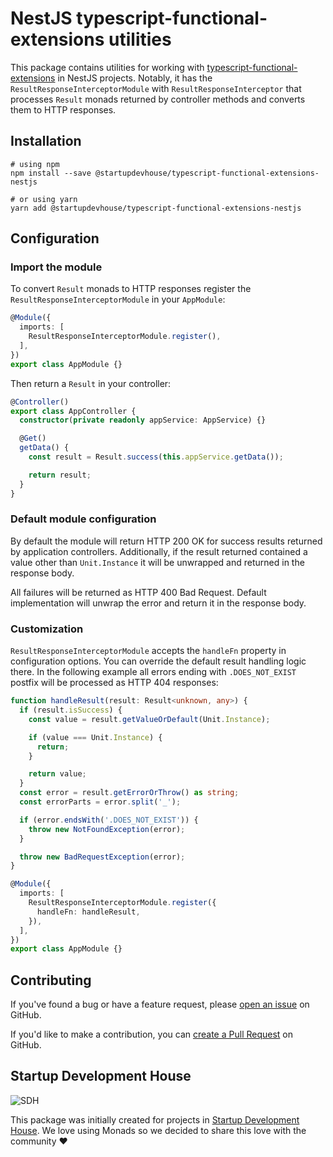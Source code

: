 # NestJS typescript-functional-extensions utilities

This package contains utilities for working with [typescript-functional-extensions](https://www.npmjs.com/package/typescript-functional-extensions) in NestJS projects. Notably, it has the `ResultResponseInterceptorModule` with `ResultResponseInterceptor` that processes `Result` monads returned by controller methods and converts them to HTTP responses.

## Installation

```
# using npm
npm install --save @startupdevhouse/typescript-functional-extensions-nestjs

# or using yarn
yarn add @startupdevhouse/typescript-functional-extensions-nestjs
```

## Configuration

### Import the module
To convert `Result` monads to HTTP responses register the `ResultResponseInterceptorModule` in your `AppModule`:

```typescript
@Module({
  imports: [
    ResultResponseInterceptorModule.register(),
  ],
})
export class AppModule {}
```

Then return a `Result` in your controller:
```typescript
@Controller()
export class AppController {
  constructor(private readonly appService: AppService) {}

  @Get()
  getData() {
    const result = Result.success(this.appService.getData());

    return result;
  }
}
```

### Default module configuration
By default the module will return HTTP 200 OK for success results returned by application controllers. Additionally, if the result returned contained a value other than `Unit.Instance` it will be unwrapped and returned in the response body.

All failures will be returned as HTTP 400 Bad Request. Default implementation will unwrap the error and return it in the response body.

### Customization
`ResultResponseInterceptorModule` accepts the `handleFn` property in configuration options. You can override the default result handling logic there. In the following example all errors ending with `.DOES_NOT_EXIST` postfix will be processed as HTTP 404 responses:

```typescript
function handleResult(result: Result<unknown, any>) {
  if (result.isSuccess) {
    const value = result.getValueOrDefault(Unit.Instance);

    if (value === Unit.Instance) {
      return;
    }

    return value;
  }
  const error = result.getErrorOrThrow() as string;
  const errorParts = error.split('_');

  if (error.endsWith('.DOES_NOT_EXIST')) {
    throw new NotFoundException(error);
  }

  throw new BadRequestException(error);
}

@Module({
  imports: [
    ResultResponseInterceptorModule.register({
      handleFn: handleResult,
    }),
  ],
})
export class AppModule {}
```

## Contributing
If you've found a bug or have a feature request, please [open an issue]() on GitHub.

If you'd like to make a contribution, you can [create a Pull Request]() on GitHub.

## Startup Development House
<img src="https://start-up.house/packs/media/images/home/logo-lightbg-4f1a397101dea4defb8d18e275203d56.svg" alt="SDH" />

This package was initially created for projects in [Startup Development House](https://start-up.house). We love using Monads so we decided to share this love with the community ❤️
